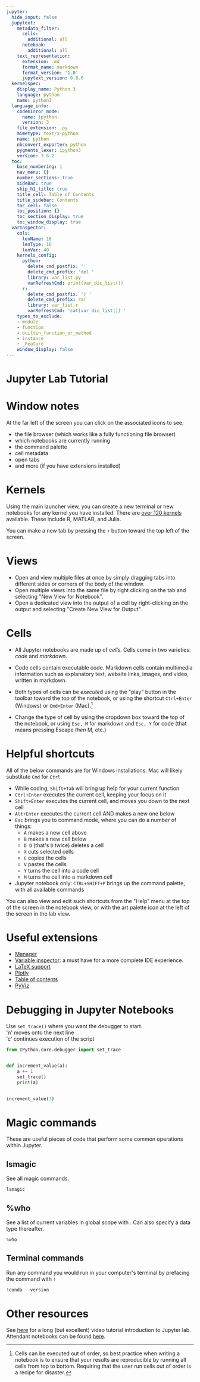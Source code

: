 ```yaml
---
jupyter:
  hide_input: false
  jupytext:
    metadata_filter:
      cells:
        additional: all
      notebook:
        additional: all
    text_representation:
      extension: .md
      format_name: markdown
      format_version: '1.0'
      jupytext_version: 0.8.6
  kernelspec:
    display_name: Python 3
    language: python
    name: python3
  language_info:
    codemirror_mode:
      name: ipython
      version: 3
    file_extension: .py
    mimetype: text/x-python
    name: python
    nbconvert_exporter: python
    pygments_lexer: ipython3
    version: 3.6.2
  toc:
    base_numbering: 1
    nav_menu: {}
    number_sections: true
    sideBar: true
    skip_h1_title: true
    title_cell: Table of Contents
    title_sidebar: Contents
    toc_cell: false
    toc_position: {}
    toc_section_display: true
    toc_window_display: true
  varInspector:
    cols:
      lenName: 16
      lenType: 16
      lenVar: 40
    kernels_config:
      python:
        delete_cmd_postfix: ''
        delete_cmd_prefix: 'del '
        library: var_list.py
        varRefreshCmd: print(var_dic_list())
      r:
        delete_cmd_postfix: ') '
        delete_cmd_prefix: rm(
        library: var_list.r
        varRefreshCmd: 'cat(var_dic_list()) '
    types_to_exclude:
    - module
    - function
    - builtin_function_or_method
    - instance
    - _Feature
    window_display: false
---
```


# Jupyter Lab Tutorial


# Window notes
At the far left of the screen you can click on the associated icons to see:
- the file browser (which works like a fully functioning file browser)
- which notebooks are currently running
- the command palette
- cell metadata
- open tabs
- and more (if you have extensions installed)


# Kernels
Using the main launcher view, you can create a new terminal or new notebooks for any kernel you have installed. There are [over 120 kernels](https://github.com/jupyter/jupyter/wiki/Jupyter-kernels) available. These include R, MATLAB, and Julia.  

You can make a new tab by pressing the `+` button toward the top left of the screen. 


# Views
- Open and view multiple files at once by simply dragging tabs into different sides or corners of the body of the window.
- Open multiple views into the same file by right clicking on the tab and selecting "New View for Notebook".
- Open a dedicated view into the output of a cell by right-clicking on the output and selecting "Create New View for Output".


# Cells

- All Jupyter notebooks are made up of _cells_. Cells come in two varieties: _code_ and _markdown_.  

- Code cells contain executable code. Markdown cells contain multimedia information such as explanatory text, website links, images, and video, written in markdown.  

- Both types of cells can be _executed_ using the "play" button in the toolbar toward the top of the notebook, or using the shortcut `Ctrl+Enter` (Windows) or `Cmd+Enter` (Mac).[^1]

- Change the type of cell by using the dropdown box toward the top of the notebook, or using `Esc, M` for markdown and `Esc, Y` for code (that means pressing Escape _then_ M, etc.)

[^1]: Cells can be executed out of order, so best practice when writing a notebook is to ensure that your results are reproducible by running all cells from top to bottom. Requiring that the user run cells out of order is a recipe for disaster.


# Helpful shortcuts
All of the below commands are for Windows installations. Mac will likely substitute `Cmd` for `Ctrl`.
- While coding, `Shift+Tab` will bring up help for your current function
- `Ctrl+Enter` executes the current cell, keeping your focus on it
- `Shift+Enter` executes the current cell, and moves you down to the next cell
- `Alt+Enter` executes the current cell AND makes a new one below
- `Esc` brings you to command mode, where you can do a number of things:
    - `A` makes a new cell above
    - `B` makes a new cell below
    - `D D` (that's `D` twice) deletes a cell
    - `X` cuts selected cells
    - `C` copies the cells
    - `V` pastes the cells
    - `Y` turns the cell into a code cell
    - `M` turns the cell into a markdown cell
- Jupyter notebook only: `CTRL+SHIFT+P` brings up the command palette, with all available commands

<div class="alert alert-block alert-info">
You can also view and edit such shortcuts from the "Help" menu at the top of the screen in the notebook view, or with the art palette icon at the left of the screen in the lab view.
</div>


# Useful extensions
- [Manager](https://github.com/jupyter-widgets/ipywidgets/tree/master/packages/jupyterlab-manager)
- [Variable inspector](https://github.com/lckr/jupyterlab-variableInspector): a must have for a more complete IDE experience.
- [LaTeX support](https://github.com/jupyterlab/jupyterlab-latex)
- [Plotly](https://github.com/jupyterlab/jupyter-renderers)
- [Table of contents](https://github.com/jupyterlab/jupyterlab-toc)
- [PyViz](https://github.com/pyviz/pyviz_comms)


# Debugging in Jupyter Notebooks
Use `set_trace()` where you want the debugger to start.<br>
'n' moves onto the next line<br>
'c' continues execution of the script

```python
from IPython.core.debugger import set_trace


def increment_value(a):
    a += 1
    set_trace()
    print(a)

    
increment_value(3)
```

# Magic commands
These are useful pieces of code that perform some common operations within Jupyter.


## lsmagic
See all magic commands.

```python
lsmagic
```

## %who
See a list of current variables in global scope with . Can also specify a data type thereafter.

```python
%who
```

## Terminal commands
Run any command you would run in your computer's terminal by prefacing the command with `!`

```python
!conda --version
```

# Other resources
See [here](https://www.youtube.com/watch?v=Gzun8PpyBCo) for a long (but excellent) video tutorial introduction to Jupyter lab. Attendant notebooks can be found [here](https://github.com/jupyterlab/scipy2018-jupyterlab-tutorial).

